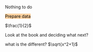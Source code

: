 Nothing to do

<mark style="background: #FFB86CA6;">Prepare data</mark>

$\frac{1}{2}$

Look at the book and deciding what next?


what is the different? 
$\sqrt{x^2+1}$

